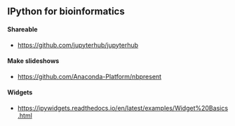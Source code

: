 ## IPython for bioinformatics

#### Shareable
  - https://github.com/jupyterhub/jupyterhub
  
#### Make slideshows
  - https://github.com/Anaconda-Platform/nbpresent
  
#### Widgets
   - https://ipywidgets.readthedocs.io/en/latest/examples/Widget%20Basics.html
  
